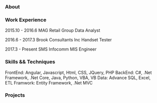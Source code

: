 ### About

### Work Experience
2015.10 - 2016.6 
MAG Retail Group
Data Analyst

2016.6 - 2017.3
Brook Consultants Inc
Handset Tester

2017.3 - Present
SMS Infocomm
MIS Engineer

### Skills && Techniques
FrontEnd: Angular, Javascript, Html, CSS, JQuery, PHP
BackEnd: C#, .Net Framework, .Net Core, Java, Python, VBA, VB
Data: Advance SQL, Excel, ETL
Framwork: Entity Framework, .Net MVC

### Projects
